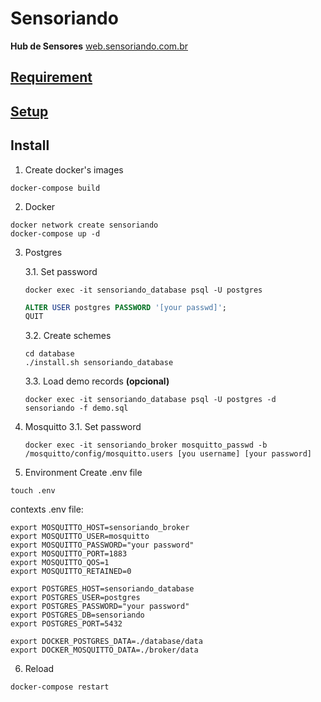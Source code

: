# Sensoriando
**Hub de Sensores**
[web.sensoriando.com.br](http://web.sensoriando.com.br)

## [Requirement](doc/requirement.md)

## [Setup](doc/setup.md)

## Install

1. Create docker's images
```console
docker-compose build
```

2. Docker
```console
docker network create sensoriando
docker-compose up -d
```

3. Postgres

    3.1. Set password 
    ```console 
    docker exec -it sensoriando_database psql -U postgres
    ```

    ```SQL
    ALTER USER postgres PASSWORD '[your passwd]';
    QUIT
    ```

    3.2. Create schemes
    ```console
    cd database
    ./install.sh sensoriando_database
    ```

    3.3. Load demo records **(opcional)**
    ```console
    docker exec -it sensoriando_database psql -U postgres -d sensoriando -f demo.sql
    ```

4. Mosquitto
    3.1. Set password 
    ```console 
    docker exec -it sensoriando_broker mosquitto_passwd -b /mosquitto/config/mosquitto.users [you username] [your password]
    ```

5. Environment
Create .env file

```console
touch .env
```

contexts .env file:
```console
export MOSQUITTO_HOST=sensoriando_broker
export MOSQUITTO_USER=mosquitto
export MOSQUITTO_PASSWORD="your password"
export MOSQUITTO_PORT=1883
export MOSQUITTO_QOS=1
export MOSQUITTO_RETAINED=0

export POSTGRES_HOST=sensoriando_database
export POSTGRES_USER=postgres
export POSTGRES_PASSWORD="your password"
export POSTGRES_DB=sensoriando
export POSTGRES_PORT=5432

export DOCKER_POSTGRES_DATA=./database/data
export DOCKER_MOSQUITTO_DATA=./broker/data
```

6. Reload
```console
docker-compose restart
```

